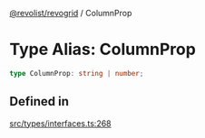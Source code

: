 [@revolist/revogrid](README.md) / ColumnProp

# Type Alias: ColumnProp

```ts
type ColumnProp: string | number;
```

## Defined in

[src/types/interfaces.ts:268](https://github.com/revolist/revogrid/blob/b102ae971c99d2b260b571c48c9b2f785d580474/src/types/interfaces.ts#L268)
